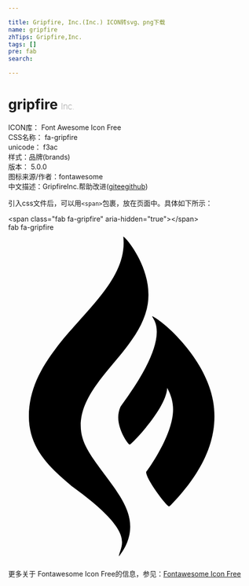 ```yaml
---

title: Gripfire, Inc.(Inc.) ICON转svg、png下载
name: gripfire
zhTips: Gripfire,Inc.
tags: []
pre: fab
search: 

---
```


# gripfire  <small style="font-size: 60%;font-weight: 100">Inc.</small>


<div class="detail-page">
<p>
<span>
ICON库：
<span class="badge-secondary badge">Font Awesome Icon Free</span> 
</span>
<br/>
<span>
CSS名称：
<span class="badge-secondary badge">fa-gripfire</span> 
</span>
<br/>
<span>
unicode：
<span class="badge-secondary badge">f3ac</span> 
<copy-btn content='f3ac' btn-title=""></copy-btn>
<copy-btn :content='String.fromCodePoint(parseInt("f3ac", 16))' btn-title="复制U"></copy-btn>
</span><br/><span>样式：<span class="badge-light badge">品牌(brands)</span></span>
<br/>
<span>
版本：
<span class="badge-secondary badge">5.0.0</span> 
</span>
<br/>
<span>图标来源/作者：<span class="badge-light badge">fontawesome</span></span> 
<br/>
<span class="zh-detail">中文描述：<span class="badge-primary badge">Gripfire</span><span class="badge-primary badge">Inc.</span><span class="help-link"><span>帮助改进</span>(<a href="https://gitee.com/liuwave/icon-helper/edit/master/json/fontawesome/brands/gripfire.json" target="_blank" rel="noopener noreferrer">gitee</a><a href="https://github.com/liuwave/icon-helper/edit/master/json/fontawesome/brands/gripfire.json" target="_blank" rel="noopener noreferrer">github</a></span>)</span><br/>
</p>
</div>
<div class="alert alert-dark">
  <i class="fab fa-gripfire fa-xs"></i>
  <i class="fab fa-gripfire fa-sm"></i>
  <i class="fab fa-gripfire fa-lg"></i>
  <i class="fab fa-gripfire fa-2x"></i>
  <i class="fab fa-gripfire fa-3x"></i>
  <i class="fab fa-gripfire fa-5x"></i>
  <i class="fab fa-gripfire fa-7x"></i>
</div>
<div>
  <p>引入css文件后，可以用<code>&lt;span&gt;</code>包裹，放在页面中。具体如下所示：    
  </p>
  <div class="alert alert-primary" style="font-size: 14px">
    &lt;span class="fab fa-gripfire" aria-hidden="true"&gt;&lt;/span&gt;
    <copy-btn content='<span class="fab fa-gripfire" aria-hidden="true"></span>'></copy-btn>
  </div>
  <div class="alert alert-secondary">
    <i class="fab fa-gripfire"
    style="font-size: 24px"
    aria-hidden="true"></i> fab fa-gripfire
    <copy-btn content="fab fa-gripfire" btn-title="复制图标名称"></copy-btn>
  </div>
</div>
<div id="svg" class="svg-wrap">
<svg xmlns="http://www.w3.org/2000/svg" viewBox="0 0 384 512"><path d="M112.5 301.4c0-73.8 105.1-122.5 105.1-203 0-47.1-34-88-39.1-90.4.4 3.3.6 6.7.6 10C179.1 110.1 32 171.9 32 286.6c0 49.8 32.2 79.2 66.5 108.3 65.1 46.7 78.1 71.4 78.1 86.6 0 10.1-4.8 17-4.8 22.3 13.1-16.7 17.4-31.9 17.5-46.4 0-29.6-21.7-56.3-44.2-86.5-16-22.3-32.6-42.6-32.6-69.5zm205.3-39c-12.1-66.8-78-124.4-94.7-130.9l4 7.2c2.4 5.1 3.4 10.9 3.4 17.1 0 44.7-54.2 111.2-56.6 116.7-2.2 5.1-3.2 10.5-3.2 15.8 0 20.1 15.2 42.1 17.9 42.1 2.4 0 56.6-55.4 58.1-87.7 6.4 11.7 9.1 22.6 9.1 33.4 0 41.2-41.8 96.9-41.8 96.9 0 11.6 31.9 53.2 35.5 53.2 1 0 2.2-1.4 3.2-2.4 37.9-39.3 67.3-85 67.3-136.8 0-8-.7-16.2-2.2-24.6z"/></svg>
</div>
<detail full-name='fa-gripfire'></detail>
    
<div><p>更多关于  Fontawesome Icon Free的信息，参见：<a target="_blank" href="https://iconhelper.cn/fontawesome.html">Fontawesome Icon Free</a>
</p></div>
